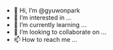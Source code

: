 - 👋 Hi, I’m @gyuwonpark
- 👀 I’m interested in ...
- 🌱 I’m currently learning ...
- 💞️ I’m looking to collaborate on ...
- 📫 How to reach me ...

<!---
gyuwonpark/gyuwonpark is a ✨ special ✨ repository because its `README.md` (this file) appears on your GitHub profile.
You can click the Preview link to take a look at your changes.
--->
